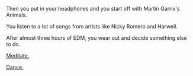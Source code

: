 Then you put in your headphones and you start off with Martin Garrix's Animals.

You listen to a lot of songs from artists like Nicky Romero and Harwell.

After almost three hours of EDM, you wear out and decide something else to do.

[Meditate.](../../meditate/meditate.md)

[Dance.](../../dance/dance.md)